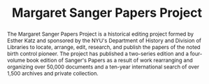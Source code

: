 ---
pid: sanger
done: true
title: Margaret Sanger Papers Project
category: Other
tags:
- digital-edition
abstract: The Margaret Sanger Papers Project is a historical editing project formed
  by Esther Katz and sponsored by the NYU's Department of History and Division of
  Libraries to locate, arrange, edit, research, and publish the papers of the noted
  birth control pioneer. The project has published a two-series edition and a four-volume
  book edition of Sanger's Papers as a result of work rearranging and organizing over
  50,000 documents and a ten-year international search of over 1,500 archives and
  private collection.
pis:
- katz
- dss
link: https://sanger.hosting.nyu.edu/
image: sanger.jpg
original_img: https://tile.loc.gov/storage-services/service/pnp/cph/3c30000/3c38000/3c38800/3c38888r.jpg
hero_image: "/media/projects/sanger.jpg"
order: '027'
layout: project
---